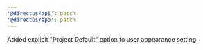 ```yaml
---
'@directus/api': patch
'@directus/app': patch
---
```


Added explicit "Project Default" option to user appearance setting
